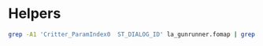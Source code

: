 # Helpers

```bash
grep -A1 'Critter_ParamIndex0  ST_DIALOG_ID' la_gunrunner.fomap | grep 'Critter_ParamValue0' | sort -u
```
